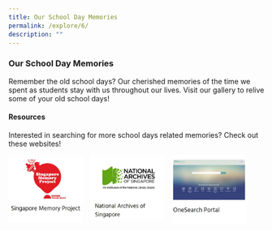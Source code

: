 ```yaml
---
title: Our School Day Memories
permalink: /explore/6/
description: ""
---
```

### **Our School Day Memories**
Remember the old school days? Our cherished memories of the time we spent as students stay with us throughout our lives. Visit our gallery to relive some of your old school days!

#### **Resources**
Interested in searching for more school days related memories? Check out these websites!

<p><a href="https://www.singaporememory.sg/collections/4?nextrecord=9&listtype=collectionMain&id=4">  
<img src="/images/memories1.jpg" style="width:29%;margin-right:15px;" align = "left">
</a></p>

<p><a href="https://www.nas.gov.sg/archivesonline/">  
<img src="/images/memories2.jpg" style="width:29%;margin-right:15px;" align = "left">
</a></p>

<p><a href="https://search.nlb.gov.sg/onesearch/">  
<img src="/images/memories3.jpg" style="width:29%;margin-right:15px;" align = "left">
</a></p>